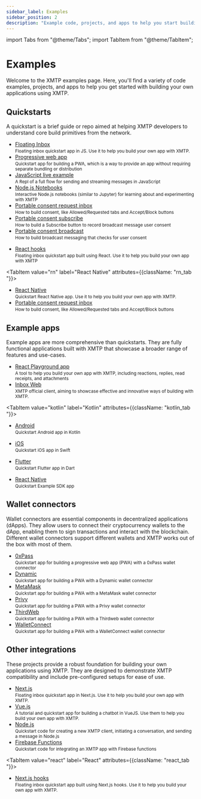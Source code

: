 ```yaml
---
sidebar_label: Examples
sidebar_position: 2
description: "Example code, projects, and apps to help you start building apps with XMTP"
---
```


import Tabs from "@theme/Tabs";
import TabItem from "@theme/TabItem";

# Examples

Welcome to the XMTP examples page. Here, you'll find a variety of code examples, projects, and apps to help you get started with building your own applications using XMTP.

## Quickstarts

A quickstart is a brief guide or repo aimed at helping XMTP developers to understand core build primitives from the network.

<Tabs groupId="quickstarts-tabs" >
<TabItem value="js" label="JavaScript"  attributes={{className: "js_tab "}}>

<div className="quickstarts-tabs">

<ul>
  <li><a href="https://github.com/fabriguespe/xmtp-quickstart-reactjs" class="bold plausible-event-name=Quickstart">Floating Inbox</a><br/><small>Floating inbox quickstart app in JS. Use it to help you build your own app with XMTP.</small></li>
  <li><a href="https://github.com/fabriguespe/xmtp-quickstart-pwa" class="bold plausible-event-name=Quickstart">Progressive web app</a><br/><small>Quickstart app for building a PWA, which is a way to provide an app without requiring separate bundling or distribution</small></li>
  <li><a href="https://replit.com/@FabrizioGuespe/XMTP-Developer-Quickstart?v=1#index.ts" class="bold plausible-event-name=Replit">JavaScript live example</a><br/><small>A Repl of a full flow for sending and streaming messages in JavaScript</small></li>
  <li><a href="https://github.com/fabriguespe/xmtp-nodebooks" class="bold plausible-event-name=Quickstart">Node.js Notebooks</a><br/><small>Interactive Node.js notebooks (similar to Jupyter) for learning about and experimenting with XMTP</small></li>
  <li><a href="https://github.com/fabriguespe/xmtp-ppp-request-inbox" class="bold plausible-event-name=Quickstart">Portable consent request inbox</a><br/><small>How to build consent, like Allowed/Requested tabs and Accept/Block buttons</small></li>
  <li><a href="https://github.com/fabriguespe/xmtp-ppp-subscribe" class="bold plausible-event-name=Quickstart">Portable consent subscribe</a><br/><small>How to build a Subscribe button to record broadcast message user consent</small></li>
  <li><a href="https://github.com/fabriguespe/xmtp-ppp-broadcast" class="bold plausible-event-name=Quickstart">Portable consent broadcast</a><br/><small>How to build broadcast messaging that checks for user consent</small></li>
</ul>

</div>

</TabItem>
<TabItem value="react" label="React"  attributes={{className: "react_tab "}}>

<div className="quickstarts-tabs">

<ul>
  <li><a href="https://github.com/fabriguespe/xmtp-quickstart-hooks" class="bold plausible-event-name=Quickstart">React hooks</a><br/><small>Floating inbox quickstart app built using React. Use it to help you build your own app with XMTP</small></li>
</ul>

</div>

</TabItem>

<TabItem value="rn" label="React Native" attributes={{className: "rn_tab "}}>

<div className="quickstarts-tabs">

<ul>
  <li><a href="https://github.com/fabriguespe/xmtp-rn-quickstart" class="bold plausible-event-name=Quickstart">React Native</a><br/><small>Quickstart React Native app. Use it to help you build your own app with XMTP.</small></li>
  <li><a href="https://github.com/fabriguespe/xmtp-rn-request-inbox" class="bold plausible-event-name=Quickstart">Portable consent request inbox</a><br/><small>How to build consent, like Allowed/Requested tabs and Accept/Block buttons</small></li>
</ul>

</div>

</TabItem>
</Tabs>

## Example apps

Example apps are more comprehensive than quickstarts. They are fully functional applications built with XMTP that showcase a broader range of features and use-cases.

<Tabs>
<TabItem value="react" label="React" attributes={{className: "react_tab "}}>

<div className="quickstarts-tabs">

<ul>
  <li><a href="https://github.com/xmtp/xmtp-react-playground/" class="bold plausible-event-name=Example">React Playground app</a><br/><small>A tool to help you build your own app with XMTP, including reactions, replies, read receipts, and attachments</small></li>
  <li><a href="https://github.com/xmtp-labs/xmtp-inbox-web/" class="bold plausible-event-name=Example">Inbox Web</a><br/><small>XMTP official client, aiming to showcase effective and innovative ways of building with XMTP.</small></li>
</ul>
</div>

</TabItem>

<TabItem value="kotlin" label="Kotlin" attributes={{className: "kotlin_tab "}}>

<div className="quickstarts-tabs">

<ul>
  <li><a href="https://github.com/xmtp/xmtp-android" class="bold plausible-event-name=Quickstart">Android</a><br/><small>Quickstart Android app in Kotlin</small></li>
</ul>

</div>

</TabItem>
<TabItem value="swift" label="Swift" attributes={{className: "swift_tab "}}>

<div className="quickstarts-tabs">

<ul>
  <li><a href="https://github.com/xmtp/xmtp-ios" class="bold plausible-event-name=Quickstart">iOS</a><br/><small>Quickstart iOS app in Swift</small></li>
</ul>

</div>

</TabItem>
<TabItem value="dart" label="Dart"  attributes={{className: "dart_tab "}}>

<div className="quickstarts-tabs">

<ul>
  <li><a href="https://github.com/xmtp/xmtp-flutter" class="bold plausible-event-name=Quickstart">Flutter</a><br/><small>Quickstart Flutter app in Dart</small></li>
</ul>

</div>

</TabItem>
<TabItem value="rn" label="React Native"  attributes={{className: "rn_tab "}}>

<div className="quickstarts-tabs">

<ul>
  <li><a href="https://github.com/xmtp/xmtp-react-native" class="bold plausible-event-name=Quickstart">React Native</a><br/><small>Quickstart Example SDK app</small></li>
</ul>

</div>

</TabItem>
</Tabs>

## Wallet connectors

Wallet connectors are essential components in decentralized applications (dApps). They allow users to connect their cryptocurrency wallets to the dApp, enabling them to sign transactions and interact with the blockchain. Different wallet connectors support different wallets and XMTP works out of the box with most of them.

<Tabs>
<TabItem value="wallet" label="Wallet connectors" attributes={{className: "wallet_tab "}}>

<div className="quickstarts-tabs">

<ul>
  <li><a href="https://github.com/fabriguespe/xmtp-quickstart-pwa-0xpass" class="bold plausible-event-name=Quickstart">0xPass</a><br/><small>Quickstart app for building a progressive web app (PWA) with a 0xPass wallet connector</small></li>
  <li><a href="https://github.com/fabriguespe/xmtp-quickstart-pwa-dynamic" class="bold plausible-event-name=Quickstart">Dynamic</a><br/><small>Quickstart app for building a PWA with a Dynamic wallet connector</small></li>
  <li><a href="https://github.com/fabriguespe/xmtp-quickstart-pwa-metamask" class="bold plausible-event-name=Quickstart">MetaMask</a><br/><small>Quickstart app for building a PWA with a MetaMask wallet connector</small></li>
  <li><a href="https://github.com/fabriguespe/xmtp-quickstart-pwa-privy" class="bold plausible-event-name=Quickstart">Privy</a><br/><small>Quickstart app for building a PWA with a Privy wallet connector</small></li>
  <li><a href="https://github.com/fabriguespe/xmtp-quickstart-pwa-thirdweb" class="bold plausible-event-name=Quickstart">ThirdWeb</a><br/><small>Quickstart app for building a PWA with a Thirdweb wallet connector</small></li>
  <li><a href="https://github.com/fabriguespe/xmtp-quickstart-pwa-walletconnect" class="bold plausible-event-name=Quickstart">WalletConnect</a><br/><small>Quickstart app for building a PWA with a WalletConnect wallet connector</small></li>
</ul>

</div>

</TabItem>
</Tabs>

## Other integrations

These projects provide a robust foundation for building your own applications using XMTP. They are designed to demonstrate XMTP compatibility and include pre-configured setups for ease of use.

<Tabs groupId="quickstarts-tabs" >
<TabItem value="js" label="JavaScript"  attributes={{className: "js_tab "}}>

<div className="quickstarts-tabs">

<ul>
  <li><a href="https://github.com/fabriguespe/xmtp-quickstart-reactjs-next" class="bold plausible-event-name=Quickstart">Next.js</a><br/><small>Floating inbox quickstart app in Next.js. Use it to help you build your own app with XMTP.</small></li>  
  <li><a href="https://github.com/fabriguespe/xmtp-quickstart-vuejs" class="bold plausible-event-name=Quickstart">Vue.js</a><br/><small>A tutorial and quickstart app for building a chatbot in VueJS. Use them to help you build your own app with XMTP.</small></li>
  <li><a href="https://github.com/fabriguespe/xmtp-quickstart-node" class="bold plausible-event-name=Quickstart">Node.js</a><br/><small>Quickstart code for creating a new XMTP client, initiating a conversation, and sending a message in Node.js</small></li>
  <li><a href="https://github.com/fabriguespe/xmtp-firebase-functions" class="bold plausible-event-name=Quickstart">Firebase Functions</a><br/><small>Quickstart code for integrating an XMTP app with Firebase functions</small></li>
</ul>

</div>

</TabItem>

<TabItem value="react" label="React" attributes={{className: "react_tab "}}>

<div className="quickstarts-tabs">

<ul>
  <li><a href="https://github.com/fabriguespe/xmtp-quickstart-hooks-next" class="bold plausible-event-name=Quickstart">Next.js hooks</a><br/><small>Floating inbox quickstart app built using Next.js hooks. Use it to help you build your own app with XMTP.</small></li>
</ul>

</div>

</TabItem>
</Tabs>
